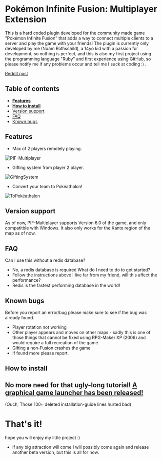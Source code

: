 # Pokémon Infinite Fusion: Multiplayer Extension

This is a hard coded plugin developed for the community made game "Pokémon Infinite Fusion" that adds a way to connect multiple clients to a server and play the game with your friends!
The plugin is currently only developed by me (Noam Rothschild), a 14yo kid with a passion for development, so nothing is perfect, and this is also my first project using the programming language "Ruby" and first experience using GitHub, so please notify me if any problems occur and tell me I suck at coding :) .

[Reddit post](https://www.reddit.com/r/PokemonInfiniteFusion/comments/1cujg4n/multiplayer_plugin_to_pokémon_infinite_fusion/)

## Table of contents
- [**Features**](#features)
- [**How to install**](#how-to-install)
- [Version support](#version-support)
- [FAQ](#faq)
- [Known bugs](#known-bugs)

## Features

- Max of 2 players remotely playing.
  
![PIF-Multiplayer](https://github.com/NoamRothschild/infinitefusion-multiplayer/assets/98104540/195f2331-e17a-4748-8ff7-692f98ddb878)

- Gifting system from player 2 player.

![GiftingSystem](https://github.com/NoamRothschild/infinitefusion-multiplayer/assets/98104540/0b43a6fb-6291-4347-b8ea-ab260f9a3324)

- Convert your team to Pokéathalon!

![ToPokéathalon](https://github.com/NoamRothschild/infinitefusion-multiplayer/assets/98104540/19d4314c-c7ab-4788-8617-db8894b2b3b2)

## Version support

As of now, PIF-Multiplayer supports Version 6.0 of the game,
and only compatitble with Windows.
It also only works for the Kanto region of the map as of now.


## FAQ

Can I use this without a redis database?
- No, a redis database is required
What do I need to do to get started?
- Follow the instructions above
I live far from my friend, will this affect the performance?
- Redis is the fastest performing database in the world!

## Known bugs

Before you report an error/bug please make sure to see if the bug was already found.

- Player rotation not working
- Other player appears and moves on other maps - sadly this is one of those things that cannot be fixed using RPG-Maker XP (2009) and would require a full recreation of the game.
- Gifting a non-Fusion crashes the game
- If found more please report.

## How to install

## **No more need for that ugly-long tutorial! [A graphical game launcher has been released!](https://github.com/NoamRothschild/MultiplayerLauncher)**
(Ouch, Those 100~ deleted installation-guide lines hurted bad)

# That's it! 
hope you will enjoy my little project :)
- if any big attraction will come I will possibly come again and release another beta version, but this is all for now.
